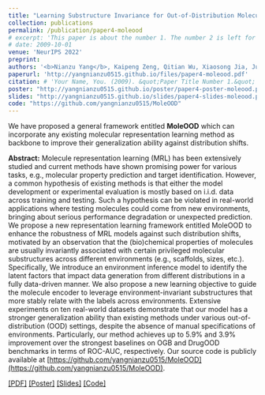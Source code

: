 ```yaml
---
title: "Learning Substructure Invariance for Out-of-Distribution Molecular Representations"
collection: publications
permalink: /publication/paper4-moleood
# excerpt: 'This paper is about the number 1. The number 2 is left for future work.'
# date: 2009-10-01
venue: 'NeurIPS 2022'
preprint:
authors: '<b>Nianzu Yang</b>, Kaipeng Zeng, Qitian Wu, Xiaosong Jia, Junchi Yan'
paperurl: 'http://yangnianzu0515.github.io/files/paper4-moleood.pdf'
citation: # 'Your Name, You. (2009). &quot;Paper Title Number 1.&quot; <i>Journal 1</i>. 1(1).'
poster: "http://yangnianzu0515.github.io/poster/paper4-poster-moleood.pdf"
slides: "http://yangnianzu0515.github.io/slides/paper4-slides-moleood.pdf"
code: "https://github.com/yangnianzu0515/MoleOOD"
---
```

We have proposed a general framework entitled **MoleOOD** which can incorporate any existing molecular representation learning method as backbone to improve their generalization ability against distribution shifts.

**Abstract:** Molecule representation learning (MRL) has been extensively studied and current methods have shown promising power for various tasks, e.g., molecular property prediction and target  identification. However, a common hypothesis of existing methods is that either the model development or experimental evaluation is mostly based on i.i.d. data across training and testing. Such a hypothesis can be violated in real-world applications where testing molecules could come from new environments, bringing about serious performance degradation or unexpected prediction. We propose a new representation learning framework entitled MoleOOD to enhance the robustness of MRL models against such distribution shifts, motivated by an observation that the (bio)chemical properties of molecules are usually invariantly associated with certain privileged molecular substructures across different environments (e.g., scaffolds, sizes, etc.). Specifically, We introduce an environment inference model to identify the latent factors that impact data generation from different distributions in a fully data-driven manner. We also propose a new learning objective to guide the molecule encoder to leverage environment-invariant substructures that more stably relate with the labels across environments. Extensive experiments on ten real-world datasets demonstrate that our model has a stronger generalization ability than existing methods under various out-of-distribution (OOD) settings, despite the absence of manual specifications of environments. Particularly, our method achieves up to 5.9\% and 3.9\% improvement over the strongest baselines on OGB and DrugOOD benchmarks in terms of ROC-AUC, respectively. Our source code is publicly available at [https://github.com/yangnianzu0515/MoleOOD](https://github.com/yangnianzu0515/MoleOOD).

[[PDF]](http://yangnianzu0515.github.io/files/paper4-moleood.pdf)
[[Poster]](http://yangnianzu0515.github.io/poster/paper4-poster-moleood.pdf)
[[Slides]](http://yangnianzu0515.github.io/slides/paper4-poster-moleood.pdf)
[[Code]](https://github.com/yangnianzu0515/MoleOOD)